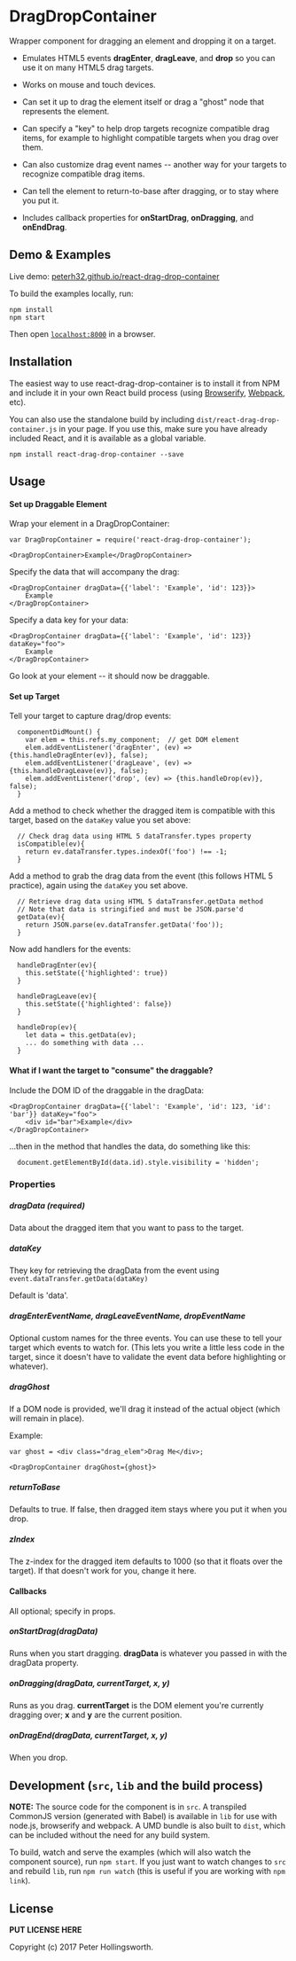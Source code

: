 # DragDropContainer

Wrapper component for dragging an element and dropping it on a target. 

* Emulates HTML5 events __dragEnter__, __dragLeave__, and __drop__ so you can use it 
on many HTML5 drag targets.

* Works on mouse and touch devices.

* Can set it up to drag the element itself or drag a "ghost" node that 
represents the element.

* Can specify a "key" to help drop targets recognize compatible drag items, for 
example to highlight compatible targets when you drag over them.

* Can also customize drag event names -- another way for your targets to 
recognize compatible drag items.

* Can tell the element to return-to-base after dragging, or to stay where you put it.

* Includes callback properties for __onStartDrag__, __onDragging__, and __onEndDrag__.


## Demo & Examples

Live demo: [peterh32.github.io/react-drag-drop-container](http://peterh32.github.io/react-drag-drop-container/)

To build the examples locally, run:

```
npm install
npm start
```

Then open [`localhost:8000`](http://localhost:8000) in a browser.


## Installation

The easiest way to use react-drag-drop-container is to install it from NPM and include it in your own React build process (using [Browserify](http://browserify.org), [Webpack](http://webpack.github.io/), etc).

You can also use the standalone build by including `dist/react-drag-drop-container.js` in your page. If you use this, make sure you have already included React, and it is available as a global variable.

```
npm install react-drag-drop-container --save
```


## Usage

#### Set up Draggable Element

Wrap your element in a DragDropContainer:

```
var DragDropContainer = require('react-drag-drop-container');

<DragDropContainer>Example</DragDropContainer>
```
Specify the data that will accompany the drag:
```
<DragDropContainer dragData={{'label': 'Example', 'id': 123}}>
	Example
</DragDropContainer>
```

Specify a data key for your data:
```
<DragDropContainer dragData={{'label': 'Example', 'id': 123}} dataKey="foo">
	Example
</DragDropContainer>
```

Go look at your element -- it should now be draggable.

#### Set up Target

Tell your target to capture drag/drop events:
```
  componentDidMount() {
    var elem = this.refs.my_component;  // get DOM element
    elem.addEventListener('dragEnter', (ev) => {this.handleDragEnter(ev)}, false);
    elem.addEventListener('dragLeave', (ev) => {this.handleDragLeave(ev)}, false);
    elem.addEventListener('drop', (ev) => {this.handleDrop(ev)}, false);
  }
```

Add a method to check whether the dragged item is compatible with this target,
based on the ```dataKey``` value you set above:
```
  // Check drag data using HTML 5 dataTransfer.types property
  isCompatible(ev){
    return ev.dataTransfer.types.indexOf('foo') !== -1;
  }
```

Add a method to grab the drag data from the event (this follows HTML 5 practice),
again using the ```dataKey``` you set above.
```
  // Retrieve drag data using HTML 5 dataTransfer.getData method
  // Note that data is stringified and must be JSON.parse'd
  getData(ev){
    return JSON.parse(ev.dataTransfer.getData('foo'));
  }
```

Now add handlers for the events:
```
  handleDragEnter(ev){
  	this.setState({'highlighted': true})
  }

  handleDragLeave(ev){
  	this.setState({'highlighted': false})
  }
  
  handleDrop(ev){
    let data = this.getData(ev);
    ... do something with data ...
  }
```

#### What if I want the target to "consume" the draggable?
Include the DOM ID of the draggable in the dragData:
```
<DragDropContainer dragData={{'label': 'Example', 'id': 123, 'id': 'bar'}} dataKey="foo">
	<div id="bar">Example</div>
</DragDropContainer>
```

...then in the method that handles the data, do something like this:
```
  document.getElementById(data.id).style.visibility = 'hidden';
```


### Properties

##### dragData (required)
Data about the dragged item that you want to pass to the target. 

##### dataKey
They key for retrieving the dragData from the event using 
```event.dataTransfer.getData(dataKey)```


Default is 'data'.

##### dragEnterEventName, dragLeaveEventName, dropEventName
Optional custom names for the three events. You can use these
to tell your target which events to watch for. (This lets you write a little
less code in the target, since it doesn't have to validate the 
event data before highlighting or whatever).


##### dragGhost
If a DOM node is provided, we'll drag it instead of the actual object (which
will remain in place). 

Example:
```
var ghost = <div class="drag_elem">Drag Me</div>;

<DragDropContainer dragGhost={ghost}>
```

##### returnToBase
Defaults to true. If false, then dragged item stays where you put it when you drop.


##### zIndex
The z-index for the dragged item defaults to 1000 (so that it floats over the target). 
If that doesn't work for you, change it here.


#### Callbacks 

All optional; specify in props.
##### onStartDrag(dragData)
Runs when you start dragging. __dragData__ is whatever you passed in with
the dragData property.

##### onDragging(dragData, currentTarget, x, y)
Runs as you drag.  __currentTarget__ is the DOM element you're currently dragging
over; __x__ and __y__ are the current position.

##### onDragEnd(dragData, currentTarget, x, y)
When you drop.



## Development (`src`, `lib` and the build process)

**NOTE:** The source code for the component is in `src`. A transpiled CommonJS version (generated with Babel) is available in `lib` for use with node.js, browserify and webpack. A UMD bundle is also built to `dist`, which can be included without the need for any build system.

To build, watch and serve the examples (which will also watch the component source), run `npm start`. If you just want to watch changes to `src` and rebuild `lib`, run `npm run watch` (this is useful if you are working with `npm link`).

## License

__PUT LICENSE HERE__

Copyright (c) 2017 Peter Hollingsworth.


